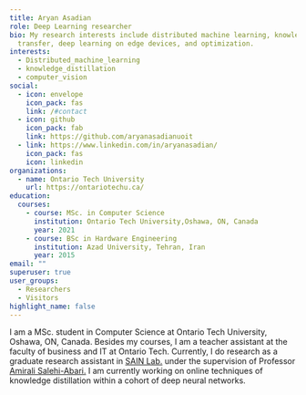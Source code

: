 ```yaml
---
title: Aryan Asadian
role: Deep Learning researcher
bio: My research interests include distributed machine learning, knowledge
  transfer, deep learning on edge devices, and optimization.
interests:
  - Distributed_machine_learning
  - knowledge_distillation
  - computer_vision
social:
  - icon: envelope
    icon_pack: fas
    link: /#contact
  - icon: github
    icon_pack: fab
    link: https://github.com/aryanasadianuoit
  - link: https://www.linkedin.com/in/aryanasadian/
    icon_pack: fas
    icon: linkedin
organizations:
  - name: Ontario Tech University
    url: https://ontariotechu.ca/
education:
  courses:
    - course: MSc. in Computer Science
      institution: Ontario Tech University,Oshawa, ON, Canada
      year: 2021
    - course: BSc in Hardware Engineering
      institution: Azad University, Tehran, Iran
      year: 2015
email: ""
superuser: true
user_groups:
  - Researchers
  - Visitors
highlight_name: false
---
```

I am a MSc. student in Computer Science at Ontario Tech University, Oshawa, ON, Canada. Besides my courses, I am a teacher assistant at the faculty of business and IT at Ontario Tech.  Currently, I do research as a graduate research assistant in [](https://www.sain.ca/)[SAIN Lab.](https://www.sain.ca/) under the supervision of Professor [Amirali Salehi-Abari.](https://www.abari.ca/) I am currently working on online techniques of knowledge distillation within a cohort of deep neural networks.